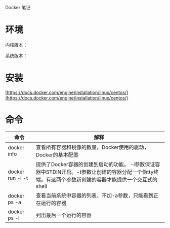 Docker 笔记
# 环境
内核版本：

系统版本：

# 安装
[https://docs.docker.com/engine/installation/linux/centos/](https://docs.docker.com/engine/installation/linux/centos/)

# 命令
|命令| 解释|
| --- | --- |
|docker info | 查看所有容器和镜像的数量，Docker使用的驱动，Docker的基本配置 |
|docker run -i -t | 提供了Docker容器的创建到启动的功能。 -i参数保证容器中STDIN开启。-t参数让创建的容器分配一个伪tty终端。有这两个参数新创建的容器才能提供一个交互式的shell |
|docker ps -a | 查看当前系统中容器的列表，不加-a参数，只能看到正在运行的容器 |
|docker ps -l | 列出最后一个运行的容器 |